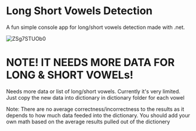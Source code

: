 # Long Short Vowels Detection  
A fun simple console app for long/short vowels detection made with .net.  
  
  ![ZSg7STUOb0](https://user-images.githubusercontent.com/64100867/158159658-faddc50e-0036-4621-96f2-fe5d4ea47c86.gif)

# NOTE! IT NEEDS MORE DATA FOR LONG & SHORT VOWELs!
Needs more data or list of long/short vowels. Currently it's very limited.  
Just copy the new data into dictionary in dictionary folder for each vowel
  
Note: There are no average correctness/incorrectness to the results as it depends to how much data feeded into the dictionary. You should add your own math based on the average results pulled out of the dictionery
